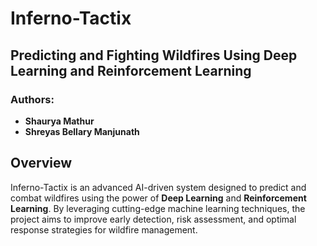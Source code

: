 # Inferno-Tactix

## Predicting and Fighting Wildfires Using Deep Learning and Reinforcement Learning

### Authors:
- **Shaurya Mathur**
- **Shreyas Bellary Manjunath**

## Overview
Inferno-Tactix is an advanced AI-driven system designed to predict and combat wildfires using the power of **Deep Learning** and **Reinforcement Learning**. By leveraging cutting-edge machine learning techniques, the project aims to improve early detection, risk assessment, and optimal response strategies for wildfire management.
